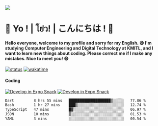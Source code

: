 <a href="#">
  <img src="https://user-images.githubusercontent.com/53619535/207896410-fee92aa4-65f2-4b27-91d3-86f8424178d3.gif" />
</a>

# 👋 Yo ! | โย่ว! | こんにちは ! 👋

<h4>Hello everyone, welcome to my profile and sorry for my English. 😅
I'm studying Computer Engineering and Digital Technology at KMITL, and I want to learn new things about coding. Please correct me if I make any mistakes. Nice to meet you! 😄</h4>

[![status](https://img.shields.io/badge/Freelance_status-Not_Avaliable-red)](https://whyzotee.vercel.app)
[![wakatime](https://wakatime.com/badge/user/3ff4daa0-dc37-4cca-9446-11cce239b396.svg)](https://wakatime.com/@3ff4daa0-dc37-4cca-9446-11cce239b396)

#### Coding
[![Develop in Expo Snack](https://img.shields.io/badge/Flutter-119EFF.svg?style=for-the-badge&logo=flutter&labelColor=FFF&logoColor=119EFF)](https://flutter.dev/)
[![Develop in Expo Snack](https://img.shields.io/badge/Expo-000.svg?style=for-the-badge&logo=EXPO&labelColor=FFF&logoColor=000)](https://expo.dev/)

<!--START_SECTION:waka-->

```txt
Dart         8 hrs 55 mins   ███████████████████▒░░░░░   77.86 %
Bash         1 hr 27 mins    ███▒░░░░░░░░░░░░░░░░░░░░░   12.74 %
TypeScript   47 mins         █▓░░░░░░░░░░░░░░░░░░░░░░░   06.97 %
JSON         10 mins         ▒░░░░░░░░░░░░░░░░░░░░░░░░   01.53 %
YAML         3 mins          ░░░░░░░░░░░░░░░░░░░░░░░░░   00.54 %
```

<!--END_SECTION:waka-->
